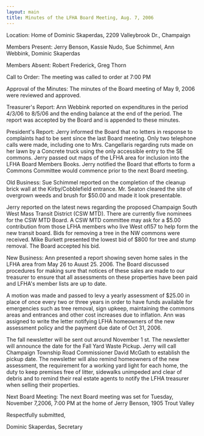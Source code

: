 ```yaml
---
layout: main
title: Minutes of the LFHA Board Meeting, Aug. 7, 2006
---
```


Location: Home of Dominic Skaperdas, 2209 Valleybrook Dr., Champaign 

Members Present: Jerry Benson, Kassie Nudo, Sue Schimmel, Ann
Webbink, Dominic Skaperdas

Members Absent: Robert Frederick, Greg Thorn

Call to Order: The meeting was called to order at 7:00 PM

Approval of the Minutes: The minutes of the Board meeting of May 9,
2006 were reviewed and approved.

Treasurer's Report: 
  Ann Webbink reported on expenditures in the period 4/3/06 to
8/5/06 and the ending balance at the end of the period. The report
was accepted by the Board and is appended to these minutes.

President's Report: 
  Jerry informed the Board that no letters in response to complaints
had to be sent since the last Board meeting. Only two telephone
calls were made, including one to Mrs. Cangellaris regarding ruts
made on her lawn by a Concrete truck using the only accessible entry
to the SE commons.  Jerry passed out maps of the LFHA area for
inclusion into the LFHA Board Members Books.   Jerry notified the
Board that efforts to form a Commons Committee would commence prior
to the next Board meeting.

Old Business: 
  Sue Schimmel reported on the completion of the cleanup brick wall
at the Kirby/Cobblefield entrance. Mr. Seaton cleared the site of
overgrown weeds and brush for $50.00 and made it look presentable.

  Jerry reported on the latest news regarding the proposed Champaign
South West Mass Transit District (CSW MTD). There are currently five
nominees for the CSW MTD Board. A CSW MTD committee may ask for a
$5.00 contribution from those LFHA members who live West ofI57 to
help form the new transit board. Bids for removing a tree in the NW
commons were received. Mike Burkett presented the lowest bid of $800
for tree and stump removal. The Board accepted his bid.

New Business: 
  Ann presented a report showing seven home sales in the LFHA area
from May 26 to Auust 25. 2006. The Board discussed procedures for
making sure that notices of these sales are made to our treasurer to
ensure that all assessments on these properties have been paid and
LFHA's member lists are up to date.

  A motion was made and passed to levy a yearly assessment of $25.00
in place of once every two or three years in order to have funds
available for emergencies such as tree removal, sign upkeep,
maintaining the commons areas and entrances and other cost increases
due to inflation. Ann was assigned to write the letter notifying
LFHA homeowners of the new assessment policy and the payment due
date of Oct 31, 2006.

  The fall newsletter will be sent out around November 1 st. The
newsletter will announce the date for the Fall Yard Waste Pickup.
Jerry will call Champaign Township Road Commissioner David McGath to
establish the pickup date. The newsletter will also remind
homeowners of the new assessment, the requirement for a working yard
light for each home, the duty to keep premises free of litter,
sidewalks unimpeded and clear of debris and to remind their real
estate agents to notify the LFHA treasurer when selling their
properties.

Next Board Meeting: The next Board meeting was set for Tuesday,
November 7,2006, 7:00 PM at the home of Jerry Benson, 1905 Trout
Valley

Respectfully submitted, 

Dominic Skaperdas, Secretary
